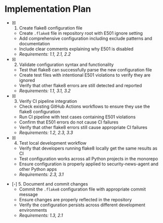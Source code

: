 # Implementation Plan

- [x] 1. Create flake8 configuration file
  - Create `.flake8` file in repository root with E501 ignore setting
  - Add comprehensive configuration including exclude patterns and documentation
  - Include clear comments explaining why E501 is disabled
  - _Requirements: 1.1, 2.1, 2.2_

- [x] 2. Validate configuration syntax and functionality
  - Test that flake8 can successfully parse the new configuration file
  - Create test files with intentional E501 violations to verify they are ignored
  - Verify that other flake8 errors are still detected and reported
  - _Requirements: 1.1, 3.1, 3.2_

- [x] 3. Verify CI pipeline integration
  - Check existing GitHub Actions workflows to ensure they use the flake8 configuration
  - Run CI pipeline with test cases containing E501 violations
  - Confirm that E501 errors do not cause CI failures
  - Verify that other flake8 errors still cause appropriate CI failures
  - _Requirements: 1.2, 2.3, 3.3_

- [x] 4. Test local development workflow
  - Verify that developers running flake8 locally get the same results as CI
  - Test configuration works across all Python projects in the monorepo
  - Ensure configuration is properly applied to security-news-agent and other Python apps
  - _Requirements: 2.3, 3.1_

- [-] 5. Document and commit changes
  - Commit the `.flake8` configuration file with appropriate commit message
  - Ensure changes are properly reflected in the repository
  - Verify the configuration persists across different development environments
  - _Requirements: 1.3, 2.1_